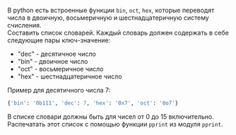 В python есть встроенные функции `bin`, `oct`, `hex`, которые переводят числа в двоичную, восьмеричную и шестнадцатеричную систему счисления.  
Составить список словарей. Каждый словарь должен содержать в себе следующие пары ключ-значение:
- "dec" - десятичное число
- "bin" - двоичное число
- "oct" - восьмеричное число
- "hex" - шестнадцатеричное число

Пример для десятичного числа 7:
```python
{'bin': '0b111', 'dec': 7, 'hex': '0x7', 'oct': '0o7'}
```

В списке словари должны быть для чисел от 0 до 15 включительно.  
Распечатать этот список с помощью функции `pprint` из модуля `pprint`.
